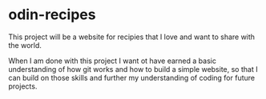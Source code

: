 # odin-recipes
This project will be a website for recipies that I love and want to share with the world.

When I am done with this project I want ot have earned a basic understanding of how git works and how to build a simple website, so that I can build on those skills and further my understanding of coding for future projects.  
